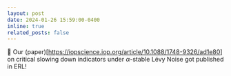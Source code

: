 ```yaml
---
layout: post
date: 2024-01-26 15:59:00-0400
inline: true
related_posts: false
---
```


:deciduous_tree: Our (paper)[https://iopscience.iop.org/article/10.1088/1748-9326/ad1e80] on critical slowing down indicators under $\alpha$-stable Lévy Noise got published in ERL!

